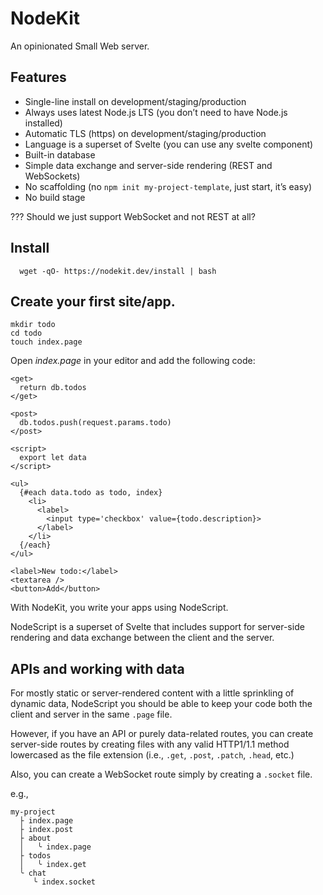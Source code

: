# NodeKit

An opinionated Small Web server.

## Features

  - Single-line install on development/staging/production
  - Always uses latest Node.js LTS (you don’t need to have Node.js installed)
  - Automatic TLS (https) on development/staging/production
  - Language is a superset of Svelte (you can use any svelte component)
  - Built-in database
  - Simple data exchange and server-side rendering (REST and WebSockets)
  - No scaffolding (no `npm init my-project-template`, just start, it’s easy)
  - No build stage

??? Should we just support WebSocket and not REST at all?

## Install

```shell
  wget -qO- https://nodekit.dev/install | bash
```

## Create your first site/app.

```shell
mkdir todo
cd todo
touch index.page
```

Open _index.page_ in your editor and add the following code:

```svelte
<get>
  return db.todos
</get>

<post>
  db.todos.push(request.params.todo)
</post>

<script>
  export let data
</script>

<ul>
  {#each data.todo as todo, index}
    <li>
      <label>
        <input type='checkbox' value={todo.description}>
      </label>
    </li>
  {/each}
</ul>

<label>New todo:</label>
<textarea />
<button>Add</button>
```

With NodeKit, you write your apps using NodeScript.

NodeScript is a superset of Svelte that includes support for server-side rendering and data exchange between the client and the server.

## APIs and working with data

For mostly static or server-rendered content with a little sprinkling of dynamic data, NodeScript you should be able to keep your code both the client and server in the same `.page` file.

However, if you have an API or purely data-related routes, you can create server-side routes by creating files with any valid HTTP1/1.1 method lowercased as the file extension (i.e., `.get`, `.post`, `.patch`, `.head`, etc.)

Also, you can create a WebSocket route simply by creating a `.socket` file.

e.g.,

```text
my-project
  ├ index.page
  ├ index.post
  ├ about
  │   ╰ index.page
  ├ todos
  │   ╰ index.get
  ╰ chat
     ╰ index.socket
```
